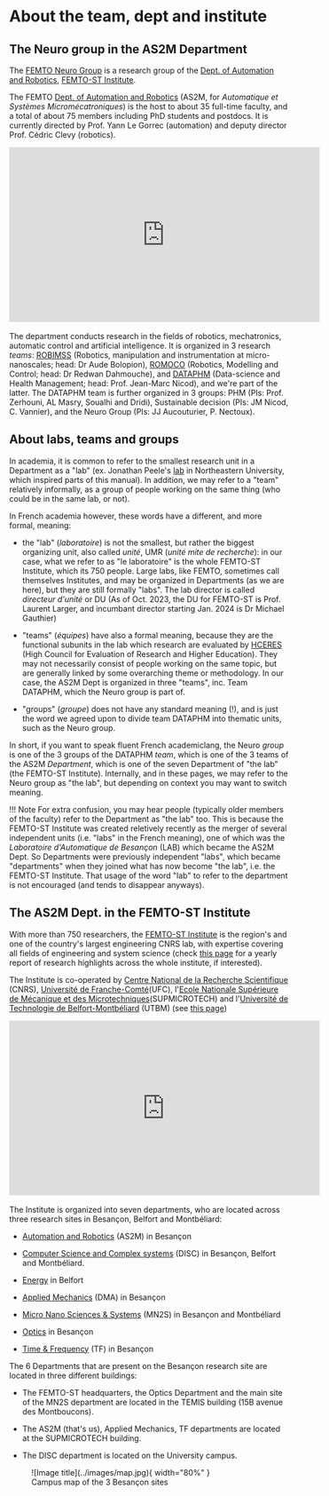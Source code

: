 # About the team, dept and institute

## The Neuro group in the AS2M Department

The [FEMTO Neuro Group](https://neuro-team-femto.github.io) is a research group of the [Dept. of Automation and Robotics](https://www.femto-st.fr/en/Research-departments/AS2M/Presentation), [FEMTO-ST Institute](https://www.femto-st.fr/en). 

The FEMTO [Dept. of Automation and Robotics](https://www.femto-st.fr/en/Research-departments/AS2M/Presentation) (AS2M, for _Automatique et Systèmes Micromécatroniques_) is the host to about 35 full-time faculty, and a total of about 75 members including PhD students and postdocs. It is currently directed by Prof. Yann Le Gorrec (automation) and deputy director Prof. Cédric Clevy (robotics).

<iframe width="560" height="315" src="https://www.youtube.com/embed/3fsEKECEpmY?si=2nstzond-h7_mL-M" title="YouTube video player" frameborder="0" allow="accelerometer; autoplay; clipboard-write; encrypted-media; gyroscope; picture-in-picture; web-share" allowfullscreen></iframe>

The department conducts research in the fields of robotics, mechatronics, automatic control and artificial intelligence. It is organized in 3 research _teams_: [ROBIMSS](https://www.femto-st.fr/en/Research-departments/AS2M/Research-groups/ROBIMSS) (Robotics, manipulation and instrumentation at micro-nanoscales; head: Dr Aude Bolopion), [ROMOCO](https://www.femto-st.fr/en/Research-departments/AS2M/Research-groups/ROMOCO) (Robotics, Modelling and Control; head: Dr Redwan Dahmouche), and [DATAPHM](https://www.femto-st.fr/en/Research-departments/AS2M/Research-groups/DATA-PHM) (Data-science and Health Management; head: Prof. Jean-Marc Nicod), and we're part of the latter. The DATAPHM team is further organized in 3 groups: PHM (PIs: Prof. Zerhouni, AL Masry, Soualhi and Dridi), Sustainable decision (PIs: JM Nicod, C. Vannier), and the Neuro Group (PIs: JJ Aucouturier, P. Nectoux). 

## About labs, teams and groups

In academia, it is common to refer to the smallest research unit in a Department as a "lab" (ex. Jonathan Peele's [lab](http://peellelab.org/) in Northeastern University, which inspired parts of this manual). In addition, we may refer to a "team" relatively informally, as a group of people working on the same thing (who could be in the same lab, or not). 

In French academia however, these words have a different, and more formal, meaning: 

- the "lab" (_laboratoire_) is not the smallest, but rather the biggest organizing unit, also called _unité_, UMR (_unité mite de recherche_): in our case, what we refer to as "le laboratoire" is the whole FEMTO-ST Institute, which its 750 people. Large labs, like FEMTO, sometimes call themselves Institutes, and may be organized in Departments (as we are here), but they are still formally "labs". The lab director is called _directeur d'unité_ or DU (As of Oct. 2023, the DU for FEMTO-ST is Prof. Laurent Larger, and incumbant director starting Jan. 2024 is Dr Michael Gauthier)
	
- "teams" (_équipes_) have also a formal meaning, because they are the functional subunits in the lab which research are evaluated by [HCERES](https://www.hceres.fr/en) (High Council for Evaluation of Research and Higher Education). They may not necessarily consist of people working on the same topic, but are generally linked by some overarching theme or methodology. In our case, the AS2M Dept is organized in three "teams", inc. Team DATAPHM, which the Neuro group is part of.   		

- "groups" (_groupe_) does not have any standard meaning (!), and is just the word we agreed upon to divide team DATAPHM into thematic units, such as the Neuro group.   

In short, if you want to speak fluent French academiclang, the Neuro _group_ is one of the 3 groups of the DATAPHM _team_, which is one of the 3 teams of the AS2M _Department_, which is one of the seven Department of "the lab" (the FEMTO-ST Institute). Internally, and in these pages, we may refer to the Neuro group as "the lab", but depending on context you may want to switch meaning. 

!!! Note
	For extra confusion, you may hear people (typically older members of the faculty) refer to the Department as "the lab" too. This is because the FEMTO-ST Institute was created reletively recently as the merger of several independent units (i.e. "labs" in the French meaning), one of which was the _Laboratoire d'Automatique de Besançon_ (LAB) which became the AS2M Dept. So Departments were previously independent "labs", which became "departments" when they joined what has now become "the lab", i.e. the FEMTO-ST Institute. That usage of the word "lab" to refer to the department is not encouraged (and tends to disappear anyways).  


## The AS2M Dept. in the FEMTO-ST Institute

With more than 750 researchers, the [FEMTO-ST Institute](https://www.femto-st.fr) is the region's and one of the country's largest engineering CNRS lab, with expertise covering all fields of engineering and system science (check [this page](https://www.femto-st.fr/en/online-documents) for a yearly report of research highlights across the whole institute, if interested).

The Institute is co-operated by [Centre National de la Recherche Scientifique](https://www.cnrs.fr) (CNRS), [Université de Franche-Comté](https://www.univ-fcomte.fr/)(UFC), l'[Ecole Nationale Supérieure de Mécanique et des Microtechniques](https://www.supmicrotech.fr)(SUPMICROTECH) and l'[Université de Technologie de Belfort-Montbéliard](https://www.utbm.fr) (UTBM) (see [this page](../about_our_operating_institutions/)) 

<iframe width="560" height="315" src="https://www.youtube.com/embed/ADETGBVilUw?si=gNMBz_4NzYkJ-yqZ" title="YouTube video player" frameborder="0" allow="accelerometer; autoplay; clipboard-write; encrypted-media; gyroscope; picture-in-picture; web-share" allowfullscreen></iframe>

The Institute is organized into seven departments, who are located across three research sites in Besançon, Belfort and Montbéliard:

- [Automation and Robotics](https://www.femto-st.fr/en/Research-departments/AS2M/Presentation) (AS2M) in Besançon

- [Computer Science and Complex systems](https://www.femto-st.fr/en/Research-departments/DISC/Presentation) (DISC) in Besançon, Belfort and Montbéliard.

- [Energy](https://www.femto-st.fr/en/Research-departments/ENERGY/Presentation) in Belfort

- [Applied Mechanics](https://www.femto-st.fr/en/Research-departments/APPLIED-MECHANICS/Research-groups) (DMA) in Besançon

- [Micro Nano Sciences & Systems](https://www.femto-st.fr/en/Research-departments/MN2S/Presentation) (MN2S) in Besançon and Montbéliard

- [Optics](https://www.femto-st.fr/en/Research-departments/OPTICS/Presentation) in Besançon

- [Time & Frequency](https://www.femto-st.fr/en/Research-departments/TIME-and-FREQUENCY/Presentation) (TF) in Besançon

The 6 Departments that are present on the Besançon research site are located in three different buildings: 

- The FEMTO-ST headquarters, the Optics Department and the main site of the MN2S department are located in the TEMIS building (15B avenue des Montboucons). 

- The AS2M (that's us), Applied Mechanics, TF departments are located at the SUPMICROTECH building.

- The DISC department is located on the University campus.

<figure markdown>
  ![Image title](../images/map.jpg){ width="80%" }
  <figcaption>Campus map of the 3 Besançon sites</figcaption>
</figure>


